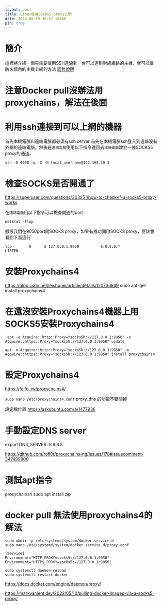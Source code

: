 ```yaml
---
layout: post
title: Linux使用SOCKS5-proxy上網
date: 2023-06-09 10:54 +0800
pin: true
---
```


# 簡介
這裡將介紹一個只需要使用SSH連線到一台可以連到對網網路的主機，就可以讓防火牆內的主機上網的方法
[圖片說明](https://ma.ttias.be/socks-proxy-linux-ssh-bypass-content-filters/)

# 注意Docker pull沒辦法用proxychains，解法在後面

# 利用ssh連接到可以上網的機器
首先本機電腦和遠端電腦都必須有ssh server
首先在本機電腦ssh登入到遠端沒有外網的遠端電腦，然後在`遠端電腦`使用以下指令連回去`本機電腦`建立一條SOCKS5 proxy的通道。
```shell
ssh -D 9050 -q -C -N local_username@192.168.50.1
```
# 檢查SOCKS是否開通了
https://superuser.com/questions/303251/how-to-check-if-a-socks5-proxy-works

在`遠端電腦`用以下指令可以檢查開通的port
```shell
netstat -tlnp
```
假設我們在9050port開SOCKS proxy，如果有成功開啟SOCKS proxy，應該會看到下面這行
```shell
tcp        0      0 127.0.0.1:9050          0.0.0.0:*               LISTEN  
```

# 安裝Proxychains4
https://blog.csdn.net/leishupei/article/details/120736869
sudo apt-get install proxychains4

# 在還沒安裝Proxychains4機器上用SOCKS5安裝Proxychains4
```
 apt -o Acquire::http::Proxy="socks5h://127.0.0.1:9050" -o Acquire::https::Proxy="socks5h://127.0.0.1:9050" update

apt -o Acquire::http::Proxy="socks5h://127.0.0.1:9050" -o Acquire::https::Proxy="socks5h://127.0.0.1:9050" install proxychains4 
```

# 設定Proxychains4
https://feifei.tw/proxychains4/  

`sudo nano /etc/proxychains4.conf`
proxy_dns 的功能不要關掉

設定檔位置
https://askubuntu.com/a/1477936

# 手動設定DNS server
export DNS_SERVER=8.8.8.8

https://github.com/rofl0r/proxychains-ng/issues/178#issuecomment-347439800

# 測試apt指令
proxychains4 sudo apt install zip

# docker pull 無法使用proxychains4的解法
```
sudo mkdir -p /etc/systemd/system/docker.service.d
sudo nano /etc/systemd/system/docker.service.d/proxy.conf
```

```
[Service]
Environment="HTTP_PROXY=socks5://127.0.0.1:9050"
Environment="HTTPS_PROXY=socks5://127.0.0.1:9050"
```

```shell
sudo systemctl daemon-reload
sudo systemctl restart docker
```
https://docs.docker.com/engine/daemon/proxy/  

https://markvanlent.dev/2022/05/10/pulling-docker-images-via-a-socks5-proxy/



